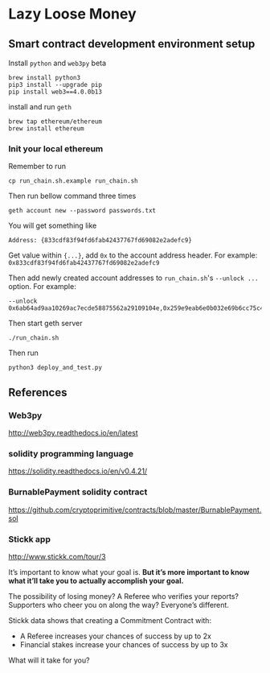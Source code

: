 # Lazy Loose Money

## Smart contract development environment setup
Install `python` and `web3py` beta
```
brew install python3
pip3 install --upgrade pip
pip install web3==4.0.0b13
```
install and run `geth`
```
brew tap ethereum/ethereum
brew install ethereum
```
### Init your local ethereum
Remember to run
```
cp run_chain.sh.example run_chain.sh
```
Then run bellow command three times
```
geth account new --password passwords.txt
```

You will get something like
```
Address: {833cdf83f94fd6fab42437767fd69082e2adefc9}
```

Get value within `{...}`, add `0x` to the account address header. For example: `0x833cdf83f94fd6fab42437767fd69082e2adefc9`

Then add newly created account addresses to `run_chain.sh`'s `--unlock ...` option. For example:
```
--unlock 0x6ab64ad9aa10269ac7ecde58875562a29109104e,0x259e9eab6e0b032e69b6cc75c41f7fc388d9cbdd,0x833cdf83f94fd6fab42437767fd69082e2adefc9
```
Then start geth server
```
./run_chain.sh
```

Then run
```
python3 deploy_and_test.py
```

## References
### Web3py
http://web3py.readthedocs.io/en/latest

### solidity programming language
https://solidity.readthedocs.io/en/v0.4.21/

### BurnablePayment solidity contract
https://github.com/cryptoprimitive/contracts/blob/master/BurnablePayment.sol

### Stickk app
http://www.stickk.com/tour/3

It’s important to know what your goal is. **But it’s more important to know what it’ll take you to actually accomplish your goal.**

The possibility of losing money? A Referee who verifies your reports? Supporters who cheer you on along the way? Everyone’s different.

Stickk data shows that creating a Commitment Contract with:
* A Referee increases your chances of success by up to 2x
* Financial stakes increase your chances of success by up to 3x

What will it take for you?
